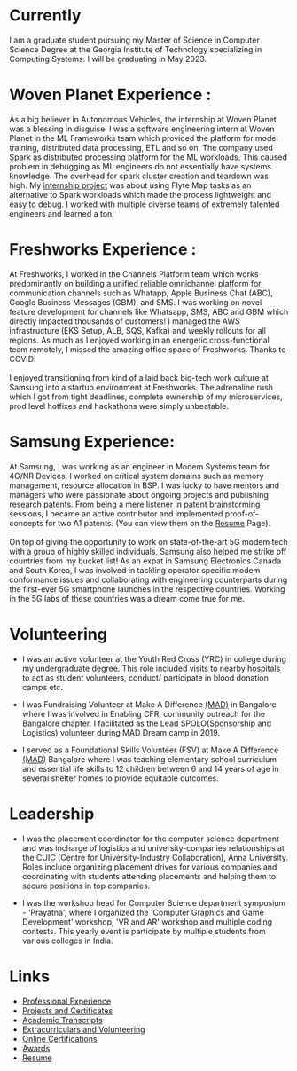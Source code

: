 # Currently

I am a graduate student pursuing my Master of Science in Computer Science Degree at the Georgia Institute of Technology specializing in Computing Systems. I will be graduating in May 2023.

# Woven Planet Experience :
As a big believer in Autonomous Vehicles, the internship at Woven Planet was a blessing in disguise.  I was a software engineering intern at Woven Planet in the ML Frameworks team which provided the platform for model training, distributed data processing, ETL and so on. The company used Spark as distributed processing platform for the ML workloads. This caused problem in debugging as ML engineers do not essentially have systems knowledge. The overhead for spark cluster creation and teardown was high. My [internship project](https://blog.flyte.org/flyte-map-tasks-a-simpler-alternative-to-apache-spark) was about using Flyte Map tasks as an alternative to Spark workloads which made the process lightweight and easy to debug. I worked with multiple diverse teams of extremely talented engineers and learned a ton!

# Freshworks Experience :
At Freshworks, I worked in the Channels Platform team which works predominantly on building a unified reliable omnichannel platform for communication channels such as Whatapp, Apple Business Chat (ABC), Google Business Messages (GBM), and SMS. I was working on novel feature development for channels like Whatsapp, SMS, ABC and GBM which directly impacted thousands of customers! I managed the AWS infrastructure (EKS Setup, ALB, SQS, Kafka) and weekly rollouts for all regions. As much as I enjoyed working in an energetic cross-functional team remotely, I missed the amazing office space of Freshworks. Thanks to COVID!
<br/><br/>
I enjoyed transitioning from kind of a laid back big-tech work culture at Samsung into a startup environment at Freshworks. The adrenaline rush which I got from tight deadlines, complete ownership of my microservices, prod level hotfixes and hackathons were simply unbeatable.

# Samsung Experience: 
At Samsung, I was working as an engineer in Modem Systems team for 4G/NR Devices. I worked on critical system domains such as memory management, resource allocation in BSP. I was lucky to have mentors and managers who were passionate about ongoing projects and publishing research patents. From being a mere listener in patent brainstorming sessions, I became an active contributor and implemented proof-of-concepts for two A1 patents. (You can view them on the [Resume](https://vijaysaravana.github.io/personal-site/resume) Page).
<br/><br/>
On top of giving the opportunity to work on state-of-the-art 5G modem tech with a group of highly skilled individuals, Samsung also helped me strike off countries from my bucket list! As an expat in Samsung Electronics Canada and South Korea, I was involved in tackling operator specific modem conformance issues and collaborating with engineering counterparts during the first-ever 5G smartphone launches in the respective countries. Working in the 5G labs of these countries was a dream come true for me.

# Volunteering

- I was an active volunteer at the Youth Red Cross (YRC) in college during my undergraduate degree. This role included visits to nearby hospitals to act as student volunteers, conduct/ participate in blood donation camps etc.  

- I was Fundraising Volunteer at Make A Difference [(MAD)](https://makeadiff.in/) in Bangalore where I was involved in Enabling CFR, community outreach for the Bangalore chapter. I facilitated as the Lead SPOLO(Sponsorship and Logistics) volunteer during MAD Dream camp in 2019.

- I served as a Foundational Skills Volunteer (FSV) at Make A Difference [(MAD)](https://makeadiff.in/) Bangalore where I was teaching elementary school curriculum and essential life skills to 12 children between 6 and 14 years of age in several shelter homes to provide equitable outcomes.

# Leadership

- I was the placement coordinator for the computer science department and was incharge of logistics and university-companies relationships at the CUIC (Centre for University-Industry Collaboration), Anna University. Roles include organizing placement drives for various companies and coordinating with students attending placements and helping them to secure positions in top companies.

- I was the workshop head for Computer Science department symposium - 'Prayatna', where I organized the 'Computer Graphics and Game Development' workshop, 'VR and AR' workshop and multiple coding contests. This yearly event is participate by multiple students from various colleges in India.

# Links

- [Professional Experience](https://drive.google.com/drive/u/0/folders/1kLaEXcsp6entmdiHJ8z_knbCDU9x8JgM) 
- [Projects and Certificates](https://drive.google.com/drive/u/0/folders/10OTqwwoyjmBoM2uKsSNd9Fu5F3p2mWKN)
- [Academic Transcripts](https://drive.google.com/drive/u/0/folders/1BWYo57oeWCb-I9cNO0ynyHCEgkg6WMQ8)
- [Extracurriculars and Volunteering](https://drive.google.com/drive/u/0/folders/1xnNKQw8EsYmn15kvvzPLHWPjMvcPb8p_)
- [Online Certifications](https://drive.google.com/drive/u/0/folders/13BqJQEwOVxn7eiUWcVCgH-bc-679Jlz_)
- [Awards](https://drive.google.com/drive/u/0/folders/1Tuhpqrk_k_Y_C2ijWvOE-QUuJ0JoflEw)
- [Resume](https://drive.google.com/file/d/1a3-I_QnrvGPlHA5C-dKkftwc25CkSI8d/view?usp=sharing)